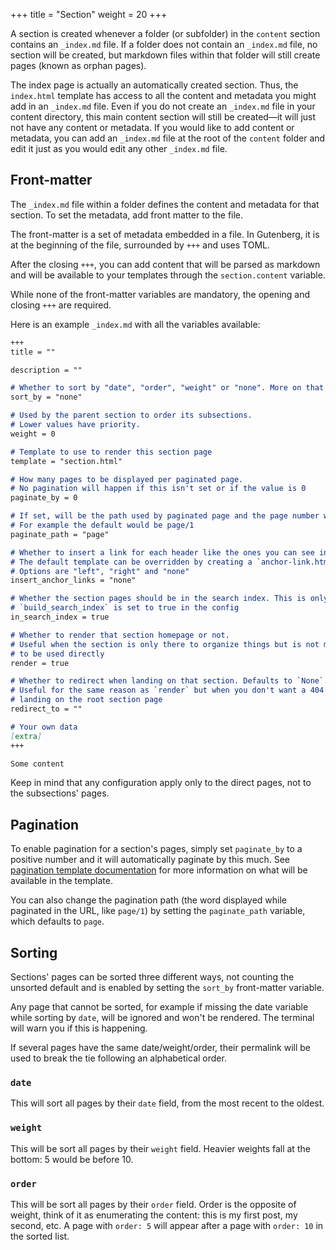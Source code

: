 +++
title = "Section"
weight = 20
+++

A section is created whenever a folder (or subfolder) in the `content` section contains an 
`_index.md` file.  If a folder does not contain an `_index.md` file, no section will be 
created, but markdown files within that folder will still create pages (known as orphan pages).

The index page is actually an automatically created section.  Thus, the `index.html` template
has access to all the content and metadata you might add in an `_index.md` file.  Even if you do
not create an `_index.md` file in your content directory, this main content section will still be
created—it will just not have any content or metadata.  If you would like to add content or
metadata, you can add an `_index.md` file at the root of the `content` folder and edit it just as
you would edit any other `_index.md` file.

## Front-matter

The `_index.md` file within a folder defines the content and metadata for that section.  To set
the metadata, add front matter to the file.

The front-matter is a set of metadata embedded in a file. In Gutenberg,
it is at the beginning of the file, surrounded by `+++` and uses TOML.

After the closing `+++`, you can add content that will be parsed as markdown and will be available
to your templates through the `section.content` variable.

While none of the front-matter variables are mandatory, the opening and closing `+++` are required.

Here is an example `_index.md` with all the variables available:


```md
+++
title = ""

description = ""

# Whether to sort by "date", "order", "weight" or "none". More on that below
sort_by = "none"

# Used by the parent section to order its subsections.
# Lower values have priority.
weight = 0

# Template to use to render this section page
template = "section.html"

# How many pages to be displayed per paginated page.
# No pagination will happen if this isn't set or if the value is 0
paginate_by = 0

# If set, will be the path used by paginated page and the page number will be appended after it.
# For example the default would be page/1
paginate_path = "page"

# Whether to insert a link for each header like the ones you can see in this site if you hover one
# The default template can be overridden by creating a `anchor-link.html` in the `templates` directory
# Options are "left", "right" and "none"
insert_anchor_links = "none"

# Whether the section pages should be in the search index. This is only used if
# `build_search_index` is set to true in the config
in_search_index = true

# Whether to render that section homepage or not.
# Useful when the section is only there to organize things but is not meant
# to be used directly
render = true

# Whether to redirect when landing on that section. Defaults to `None`.
# Useful for the same reason as `render` but when you don't want a 404 when
# landing on the root section page
redirect_to = ""

# Your own data
[extra]
+++

Some content
```

Keep in mind that any configuration apply only to the direct pages, not to the subsections' pages.

## Pagination

To enable pagination for a section's pages, simply set `paginate_by` to a positive number and it will automatically
paginate by this much. See [pagination template documentation](./documentation/templates/pagination.md) for more information
on what will be available in the template.

You can also change the pagination path (the word displayed while paginated in the URL, like `page/1`)
by setting the `paginate_path` variable, which defaults to `page`.

## Sorting
Sections' pages can be sorted three different ways, not counting the unsorted default and
is enabled by setting the `sort_by` front-matter variable.

Any page that cannot be sorted, for example if missing the date variable while sorting by `date`, will be ignored and
won't be rendered. The terminal will warn you if this is happening.

If several pages have the same date/weight/order, their permalink will be used to break the tie following
an alphabetical order.

### `date`
This will sort all pages by their `date` field, from the most recent to the oldest.

### `weight`
This will be sort all pages by their `weight` field. Heavier weights fall at the bottom: 5 would be before 10.

### `order`
This will be sort all pages by their `order` field. Order is the opposite of weight, think of it as enumerating
the content: this is my first post, my second, etc. A page with `order: 5` will appear after a page with `order: 10` in the sorted list.

